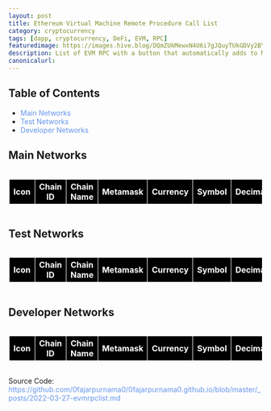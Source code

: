 ```yaml
---
layout: post
title: Ethereum Virtual Machine Remote Procedure Call List
category: cryptocurrency
tags: [dapp, cryptocurrency, DeFi, EVM, RPC]
featuredimage: https://images.hive.blog/DQmZUkMewxN4U6i7gJQuyTUkGDVy2BY45mraGnBUQuxorv6/evm-rpc-list.png
description: List of EVM RPC with a button that automatically adds to Metamask written in JavaScript, JSON and Ethereum JS or Web3.
canonicalurl: 
---
```

<style>
	table, th, td {
      border: 1px solid white;
      border-collapse: collapse;
    }
    th, td {
      background-color: black;
    }
    th {
      color: white;
    }
    td {
      color: lightgreen;
    }
    
    .stickycolumn {
      position: sticky;
      left: 0;
    }
    
    a:link {
      color: #6495ED;
      background-color: transparent;
      text-decoration: none;
    }

    a:visited {
      color: pink;
      background-color: transparent;
      text-decoration: none;
    }

    a:hover {
      color: red;
      background-color: transparent;
      text-decoration: underline;
    }

    a:active {
      color: yellow;
      background-color: transparent;
      text-decoration: underline;
    }
</style>

<h2>Table of Contents</h2>
<ul>
  <li><a href="#mainnetworks">Main Networks</a></li>
  <li><a href="#testnetworks">Test Networks</a></li>
  <li><a href="#devnetworks">Developer Networks</a></li>
</ul>

<h2 id="mainnetworks">Main Networks</h2>
<div style="overflow-x:auto;">
	<table id="mainnet-smart-chains">
	  <tr>
		<th>Icon</th>
		<th>Chain ID</th>
		<th class="stickycolumn">Chain Name</th>
        <th>Metamask</th>
		<th>Currency</th>
		<th>Symbol</th>
		<th>Decimal</th>
		<th>RPC URLs</th>
		<th>Explorers</th>
		<th>Reference</th>
	  </tr>
	</table>
</div>

<h2 id="testnetworks">Test Networks</h2>
<div style="overflow-x:auto;">
	<table id="testnet-smart-chains">
	  <tr>
		<th>Icon</th>
		<th>Chain ID</th>
		<th class="stickycolumn">Chain Name</th>
        <th>Metamask</th>
		<th>Currency</th>
		<th>Symbol</th>
		<th>Decimal</th>
		<th>RPC URLs</th>
		<th>Explorers</th>
		<th>Reference</th>
	  </tr>
	</table>
</div>

<h2 id="devnetworks">Developer Networks</h2>
<div style="overflow-x:auto;">
	<table id="devnet-smart-chains">
	  <tr>
		<th>Icon</th>
		<th>Chain ID</th>
		<th class="stickycolumn">Chain Name</th>
        <th>Metamask</th>
		<th>Currency</th>
		<th>Symbol</th>
		<th>Decimal</th>
		<th>RPC URLs</th>
		<th>Explorers</th>
		<th>Reference</th>
	  </tr>
	</table>
</div>

<script>
  const evmrpcjson = new XMLHttpRequest();
  evmrpcjson.onload = function() {
    const chains = JSON.parse(this.responseText);
    const mainnet_chains = chains.mainnet;
    let getrpcurls = "";
    let getblockexplorerurls = "";
    for (let chain in mainnet_chains) {
      for (let i = 0; i < mainnet_chains[chain].params[0].rpcUrls.length; i++) {
        getrpcurls += '<a href="'+mainnet_chains[chain].params[0].rpcUrls[i]+'"target="_blank">'+mainnet_chains[chain].params[0].rpcUrls[i]+'</a>,';
      }
      for (let i = 0; i < mainnet_chains[chain].params[0].blockExplorerUrls.length; i++) {
        getblockexplorerurls += '<a href="'+mainnet_chains[chain].params[0].blockExplorerUrls[i]+'"target="_blank">'+mainnet_chains[chain].params[0].blockExplorerUrls[i]+'</a>,';
      }
      document.getElementById("mainnet-smart-chains").innerHTML += `
      <tr>
          <td><img style="height: 1em;" src="`+mainnet_chains[chain].params[0].iconUrls[0]+`"\></td>
            <td>` + parseInt(mainnet_chains[chain].params[0].chainId, 16) + ` (` + mainnet_chains[chain].params[0].chainId + `)</td>
            <td class="stickycolumn">` + mainnet_chains[chain].params[0].chainName + `</td>
            <td>
              <button onclick="addchainmetamask('` + chain + `')">Add
                <img style="height: 1em;" src="https://raw.githubusercontent.com/MetaMask/brand-resources/master/SVG/metamask-fox.svg"/>
              </button>
            </td>
            <td>` + mainnet_chains[chain].params[0].nativeCurrency.name + `</td>
            <td>` + mainnet_chains[chain].params[0].nativeCurrency.symbol + `</td>
            <td>` + mainnet_chains[chain].params[0].nativeCurrency.decimals + `</td>
            <td>` + getrpcurls + `</td>
            <td>` + getblockexplorerurls + `</td>
            <td><a href="` + mainnet_chains[chain].reference + `"target="_blank">` + mainnet_chains[chain].reference + `</a></td>
          </tr>
      `;
      getrpcurls = "";
      getblockexplorerurls = "";
    }
    const testnet_chains = chains.testnet;
    for (let chain in testnet_chains) {
      for (let i = 0; i < testnet_chains[chain].params[0].rpcUrls.length; i++) {
        getrpcurls += '<a href="'+testnet_chains[chain].params[0].rpcUrls[i]+'"target="_blank">'+testnet_chains[chain].params[0].rpcUrls[i]+'</a>,';
      }
      for (let i = 0; i < testnet_chains[chain].params[0].blockExplorerUrls.length; i++) {
        getblockexplorerurls += '<a href="'+testnet_chains[chain].params[0].blockExplorerUrls[i]+'"target="_blank">'+testnet_chains[chain].params[0].blockExplorerUrls[i]+'</a>,';
      }
      document.getElementById("testnet-smart-chains").innerHTML += `
      <tr>
          <td><img style="height: 1em;" src="`+testnet_chains[chain].params[0].iconUrls[0]+`"\></td>
            <td>` + parseInt(testnet_chains[chain].params[0].chainId, 16) + ` (` + testnet_chains[chain].params[0].chainId + `)</td>
            <td class="stickycolumn">` + testnet_chains[chain].params[0].chainName + `</td>
            <td>
              <button onclick="addchainmetamask('` + chain + `')">Add
                <img style="height: 1em;" src="https://raw.githubusercontent.com/MetaMask/brand-resources/master/SVG/metamask-fox.svg"/>
              </button>
            </td>
            <td>` + testnet_chains[chain].params[0].nativeCurrency.name + `</td>
            <td>` + testnet_chains[chain].params[0].nativeCurrency.symbol + `</td>
            <td>` + testnet_chains[chain].params[0].nativeCurrency.decimals + `</td>
            <td>` + getrpcurls + `</td>
            <td>` + getblockexplorerurls + `</td>
            <td><a href="` + testnet_chains[chain].reference + `"target="_blank">` + testnet_chains[chain].reference + `</a></td>
          </tr>
      `;
      getrpcurls = "";
      getblockexplorerurls = "";
    }
    const devnet_chains = chains.devnet;
    for (let chain in devnet_chains) {
      for (let i = 0; i < devnet_chains[chain].params[0].rpcUrls.length; i++) {
        getrpcurls += '<a href="'+devnet_chains[chain].params[0].rpcUrls[i]+'"target="_blank">'+devnet_chains[chain].params[0].rpcUrls[i]+'</a>,';
      }
      for (let i = 0; i < devnet_chains[chain].params[0].blockExplorerUrls.length; i++) {
        getblockexplorerurls += '<a href="'+devnet_chains[chain].params[0].blockExplorerUrls[i]+'"target="_blank">'+devnet_chains[chain].params[0].blockExplorerUrls[i]+'</a>,';
      }
      document.getElementById("devnet-smart-chains").innerHTML += `
      <tr>
          <td><img style="height: 1em;" src="`+devnet_chains[chain].params[0].iconUrls[0]+`"\></td>
            <td>` + parseInt(devnet_chains[chain].params[0].chainId, 16) + ` (` + devnet_chains[chain].params[0].chainId + `)</td>
            <td class="stickycolumn">` + devnet_chains[chain].params[0].chainName + `</td>
            <td>
              <button onclick="addchainmetamask('` + chain + `')">Add
                <img style="height: 1em;" src="https://raw.githubusercontent.com/MetaMask/brand-resources/master/SVG/metamask-fox.svg"/>
              </button>
            </td>
            <td>` + devnet_chains[chain].params[0].nativeCurrency.name + `</td>
            <td>` + devnet_chains[chain].params[0].nativeCurrency.symbol + `</td>
            <td>` + devnet_chains[chain].params[0].nativeCurrency.decimals + `</td>
            <td>` + getrpcurls + `</td>
            <td>` + getblockexplorerurls + `</td>
            <td><a href="` + devnet_chains[chain].reference + `"target="_blank">` + devnet_chains[chain].reference + `</a></td>
          </tr>
      `;
      getrpcurls = "";
      getblockexplorerurls = "";
    }
  }
  evmrpcjson.open("GET", "https://0fajarpurnama0.github.io/assets/json/evmrpc.json");
  evmrpcjson.send();
  function addchainmetamask(chain) {
    evmrpcjson.onload = async function() {
      chains = JSON.parse(this.responseText);
      let params = chains[chain].params;
      await ethereum.request({
        method: 'wallet_addEthereumChain',
        params
      });
    }
    evmrpcjson.open("GET", "https://0fajarpurnama0.github.io/assets/json/evmrpc.json");
    evmrpcjson.send();
  }
</script>

<p>Source Code: <a href="http://mellow.link/9A1ce">https://github.com/0fajarpurnama0/0fajarpurnama0.github.io/blob/master/_posts/2022-03-27-evmrpclist.md</a>
</p>